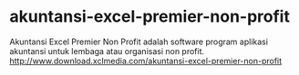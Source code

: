 # akuntansi-excel-premier-non-profit
Akuntansi Excel Premier Non Profit adalah software program aplikasi akuntansi untuk lembaga atau organisasi non profit. http://www.download.xclmedia.com/akuntansi-excel-premier-non-profit
